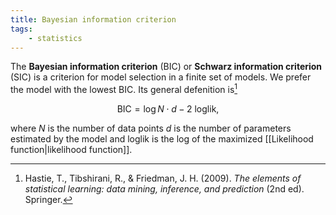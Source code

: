 ```yaml
---
title: Bayesian information criterion
tags:
    - statistics
---
```


The **Bayesian information criterion** (BIC) or **Schwarz information criterion** (SIC) is a criterion for model selection in a finite set of models. We prefer the model with the lowest BIC. Its general defenition is[^stat-learning]

$$ \text{BIC} = \log N\cdot d - 2\ \text{loglik} ,$$

where $N$ is the number of data points $d$ is the number of parameters estimated by the model and $\text{loglik}$ is the log of the maximized [[Likelihood function|likelihood function]].

[^stat-learning]: Hastie, T., Tibshirani, R., & Friedman, J. H. (2009). *The elements of statistical learning: data mining, inference, and prediction* (2nd ed). Springer.
